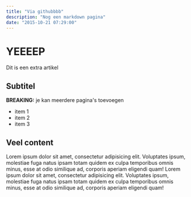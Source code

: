 ```yaml
---
title: "Via githubbbb"
description: "Nog een markdown pagina"
date: "2015-10-21 07:29:00"
---
```


# YEEEEP

Dit is een extra artikel

## Subtitel

**BREAKING:** je kan meerdere pagina's toevoegen

- item 1
- item 2
- item 3

## Veel content

Lorem ipsum dolor sit amet, consectetur adipisicing elit. Voluptates ipsum, molestiae fuga natus ipsam totam quidem ex culpa temporibus omnis minus, esse at odio similique ad, corporis aperiam eligendi quam!
Lorem ipsum dolor sit amet, consectetur adipisicing elit. Voluptates ipsum, molestiae fuga natus ipsam totam quidem ex culpa temporibus omnis minus, esse at odio similique ad, corporis aperiam eligendi quam!
